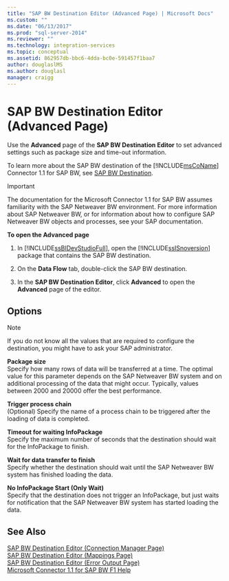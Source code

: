```yaml
---
title: "SAP BW Destination Editor (Advanced Page) | Microsoft Docs"
ms.custom: ""
ms.date: "06/13/2017"
ms.prod: "sql-server-2014"
ms.reviewer: ""
ms.technology: integration-services
ms.topic: conceptual
ms.assetid: 862957db-bbc6-4dda-bc0e-591457f1baa7
author: douglaslMS
ms.author: douglasl
manager: craigg
---
```

# SAP BW Destination Editor (Advanced Page)
  Use the **Advanced** page of the **SAP BW Destination Editor** to set advanced settings such as package size and time-out information.  
  
 To learn more about the SAP BW destination of the [!INCLUDE[msCoName](../../includes/msconame-md.md)] Connector 1.1 for SAP BW, see [SAP BW Destination](sap-bw-destination.md).  
  
> [!IMPORTANT]  
>  The documentation for the Microsoft Connector 1.1 for SAP BW assumes familiarity with the SAP Netweaver BW environment. For more information about SAP Netweaver BW, or for information about how to configure SAP Netweaver BW objects and processes, see your SAP documentation.  
  
 **To open the Advanced page**  
  
1.  In [!INCLUDE[ssBIDevStudioFull](../../includes/ssbidevstudiofull-md.md)], open the [!INCLUDE[ssISnoversion](../../includes/ssisnoversion-md.md)] package that contains the SAP BW destination.  
  
2.  On the **Data Flow** tab, double-click the SAP BW destination.  
  
3.  In the **SAP BW Destination Editor**, click **Advanced** to open the **Advanced** page of the editor.  
  
## Options  
  
> [!NOTE]  
>  If you do not know all the values that are required to configure the destination, you might have to ask your SAP administrator.  
  
 **Package size**  
 Specify how many rows of data will be transferred at a time. The optimal value for this parameter depends on the SAP Netweaver BW system and on additional processing of the data that might occur. Typically, values between 2000 and 20000 offer the best performance.  
  
 **Trigger process chain**  
 (Optional) Specify the name of a process chain to be triggered after the loading of data is completed.  
  
 **Timeout for waiting InfoPackage**  
 Specify the maximum number of seconds that the destination should wait for the InfoPackage to finish.  
  
 **Wait for data transfer to finish**  
 Specify whether the destination should wait until the SAP Netweaver BW system has finished loading the data.  
  
 **No InfoPackage Start (Only Wait)**  
 Specify that the destination does not trigger an InfoPackage, but just waits for notification that the SAP Netweaver BW system has started loading the data.  
  
## See Also  
 [SAP BW Destination Editor &#40;Connection Manager Page&#41;](sap-bw-destination-editor-connection-manager-page.md)   
 [SAP BW Destination Editor &#40;Mappings Page&#41;](sap-bw-destination-editor-mappings-page.md)   
 [SAP BW Destination Editor &#40;Error Output Page&#41;](sap-bw-destination-editor-error-output-page.md)   
 [Microsoft Connector 1.1 for SAP BW F1 Help](../microsoft-connector-for-sap-bw-f1-help.md)  
  
  
